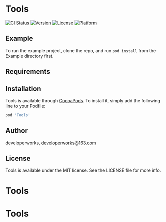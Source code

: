 # Tools

[![CI Status](http://img.shields.io/travis/developerworks/Tools.svg?style=flat)](https://travis-ci.org/developerworks/Tools)
[![Version](https://img.shields.io/cocoapods/v/Tools.svg?style=flat)](http://cocoapods.org/pods/Tools)
[![License](https://img.shields.io/cocoapods/l/Tools.svg?style=flat)](http://cocoapods.org/pods/Tools)
[![Platform](https://img.shields.io/cocoapods/p/Tools.svg?style=flat)](http://cocoapods.org/pods/Tools)

## Example

To run the example project, clone the repo, and run `pod install` from the Example directory first.

## Requirements

## Installation

Tools is available through [CocoaPods](http://cocoapods.org). To install
it, simply add the following line to your Podfile:

```ruby
pod 'Tools'
```

## Author

developerworks, developerworks@163.com

## License

Tools is available under the MIT license. See the LICENSE file for more info.
# Tools
# Tools
